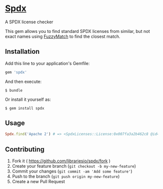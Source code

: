 # [Spdx](http://libraries.io/rubygems/spdx)

A SPDX license checker

This gem allows you to find standard SPDX licenses from similar, but not exact names using [FuzzyMatch](https://github.com/seamusabshere/fuzzy_match) to find the closest match.

## Installation

Add this line to your application's Gemfile:

```ruby
gem 'spdx'
```

And then execute:

    $ bundle

Or install it yourself as:

    $ gem install spdx

## Usage

```ruby
Spdx.find('Apache 2') # => <SpdxLicenses::License:0x007fa3a2b462c8 @id="Apache-2.0", @name="Apache License 2.0", @osi_approved=true>
```

## Contributing

1. Fork it ( https://github.com/librariesio/spdx/fork )
2. Create your feature branch (`git checkout -b my-new-feature`)
3. Commit your changes (`git commit -am 'Add some feature'`)
4. Push to the branch (`git push origin my-new-feature`)
5. Create a new Pull Request

